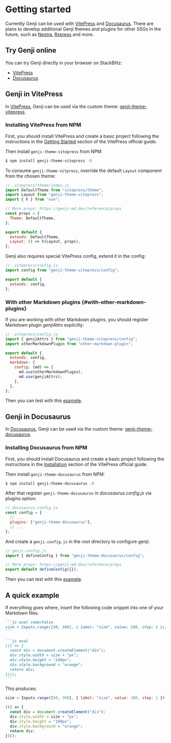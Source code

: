 # Getting started

Currently Genji can be used with [VitePress](#vitepress) and [Docusaurus](#docusaurus). There are plans to develop additional Genji themes and plugins for other SSGs in the future, such as [Nextra](https://nextra.site/), [Rspress](https://rspress.dev/) and more.

## Try Genji online

You can try Genji directly in your browser on StackBlitz:

- [VitePress](https://stackblitz.com/edit/vite-p5brzc?file=package.json)
- [Docusaurus](https://stackblitz.com/edit/vite-p5brzc?file=package.json)

## Genji in VitePress

In [VitePress](https://vitepress.dev/), Genji can be used via the custom theme: [genji-theme-vitepress](https://github.com/pearmini/genji/tree/main/packages/genji-theme-vitepress).

### Installing VitePress from NPM

First, you should install VitePress and create a basic project following the instructions in the [Getting Started](https://vitepress.dev/guide/getting-started) section of the VitePress official guide.

Then install `genji-theme-vitepress` from NPM:

```bash
$ npm install genji-theme-vitepress -D
```

To consume `genji-theme-vitpress`, override the default `Layout` component from the chosen theme:

```js
// .vitepress/theme/index.js
import DefaultTheme from "vitepress/theme";
import Layout from "genji-theme-vitepress";
import { h } from "vue";

// More props: https://genji-md.dev/reference/props
const props = {
  Theme: DefaultTheme,
};

export default {
  extends: DefaultTheme,
  Layout: () => h(Layout, props),
};
```

Genji also requires special VitePress config, extend it in the config:

```js
// .vitepress/config.js
import config from "genji-theme-vitepress/config";

export default {
  extends: config,
};
```

### With other Markdown plugins <VersionBadge version="0.2.1"/> {#with-other-markdown-plugins}

If you are working with other Markdown plugins, you should register Markdown plugin _genjiAttrs_ explicitly:

```js
// .vitepress/config.js
import { genjiAttrs } from "genji-theme-vitepress/config";
import otherMarkdownPlugin from "other-markdown-plugin";

export default {
  extends: config,
  markdown: {
    config: (md) => {
      md.use(otherMarkdownPlugin);
      md.use(genjiAttrs);
    },
  },
};
```

Then you can test with this [example](#a-quick-example).

## Genji in Docusaurus

In [Docusaurus](https://docusaurus.io/), Genji can be used via the custom theme: [genji-theme-docusaurus](https://github.com/pearmini/genji/tree/main/packages/genji-theme-docusaurus).

### Installing Docusaurus from NPM

First, you should install Docusaurus and create a basic project following the instructions in the [Installation](https://docusaurus.io/docs/installation) section of the VitePress official guide.

Then install `genji-theme-docusaurus` from NPM:

```bash
$ npm install genji-theme-docusaurus -D
```

After that register `genji-theme-docusaurus` in _docusaurus.config.js_ via plugins option:

```js
// docusaurus.config.js
const config = {
  // ...
  plugins: ["genji-theme-docusaurus"],
  // ...
};
```

And create a `genji.config.js` in the root directory to configure genji:

```js
// genji.config.js
import { defineConfig } from "genji-theme-docusaurus/config";

// More props: https://genji-md.dev/reference/props
export default defineConfig({});
```

Then you can test with this [example](#a-quick-example).

## A quick example

If everything goes where, insert the following code snippet into one of your Markdown files.

````md
```js eval code=false
size = Inputs.range([50, 300], { label: "size", value: 100, step: 1 });
```

```js eval
(() => {
  const div = document.createElement("div");
  div.style.width = size + "px";
  div.style.height = "100px";
  div.style.background = "orange";
  return div;
})();
```
````

This produces:

```js eval code=false
size = Inputs.range([50, 300], { label: "size", value: 100, step: 1 });
```

```js eval
(() => {
  const div = document.createElement("div");
  div.style.width = size + "px";
  div.style.height = "100px";
  div.style.background = "orange";
  return div;
})();
```
